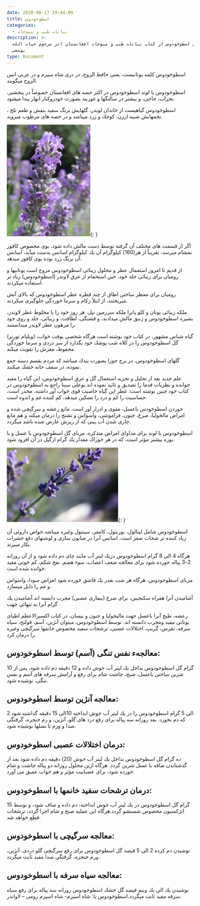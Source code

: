 ```yaml
---
date: 2020-06-17 19:44:00
title: اسطوخودوس
categories:
  - نباتات طبی و میوجات
description: >-
  معرفی اسطوخودوس از کتاب نباتات طبی و میوجات افغانستان اثر مرحوم حیات الله
  یوسفی
type: Document
---
```


اسطوخودوس كلمه يونانيست، يعنی حافظ الروح، در دری شاه سپرم و در عربی انس الروح ميگويند.

اسطوخودوس یا لوند اسطوخودوس در اكثر حصه های افغانستان خصوصاً در پنجشير، نجراب، جاجی، و بيشتر در سالنگها و غوربند بصورت خودروكنار انهار پیدا ميشود.

اسطوخودوس گياهيست از خاندان لوندر، گلهايش برنگ سفيد بنفش و طعم تلخ ، تخمهايش شبيه ارزن، كوچك و زرد ميباشد و در حصه های مرطوب ميرويد.

![](/uploads/lavand.jpg){: }

اگر از قسمت های مختلف آن گرفته توسط دست مالش داده شود، بوی مخصوص كافور بمشام ميرسد، تقريباً از هر(160) كيلوگرام آن يك كيلوگرام اسانس بدست ميآيد، اسانس آن برنگ زرد بوده بوی كافور ميدهد.

از قديم تا امروز استعمال عطر و محلول زیبائی اسطوخودوس مروج است يونانيها و روميان برای زيبائی جلد خود، حين استحمام از عرق لاوندر (اسطوخودوس) زياد تر استفاده ميكردند.

روميان برای معطر ساختن اطاق از چند قطره عطر اسطوخودوس كه بالای آتش ميريختند، از ابتلأ زكام و سرما خوردگی جلوگيری ميكردند.

ملكه زيبائی يونان و كلو پاترا ملكه سرزمين نيل، هر روز خود را با مخلوط عطر لاوندر، بشيره اسطوخودوس و زنبق مالش ميدادند، و قشنگی، لطافت، و زيبائی، جلد و روی خود را مرهون عطر لاوندر ميدانستند.

(ویليام تورنر) گیاه شناس مشهور، در كتاب خود نوشته است هرگاه شخصی بوقت خواب، گل اسطوخودوس را در كلاه شب پوشك خود بگذارد از سر دردی و سرما خوردگی محفوظ، مغزش را تقویت ميكند.

گلهای اسطوخودوس، در برج جوزا بصورت پندك ميباشد كه مردم بقسم دسته جمع نموده، در سقف خانه خشك ميكنند.

علم جديد بعد از تحليل و تجزيه استعمال گل و عرق اسطوخودوس، اين گياه را مفيد خوانده و نظريات قدما را تصديق و تائيد نموده اند.بوعلی سینا راجع به اسطوخودوس در كتاب خود چنين نوشته است: عطر اين گياه خاصيت قوی خواب آور داشته، مخدر است، حساسيت را كم و درد را تسكين ميدهد، كم كننده غم و اندوه است.

خوردن اسطوخودس باعسل، مقوی و ادرار آور است. مانع رعشه و سرگیچی شده و امراض مالخوليا، صرع، جنون، فراموشی، واسواس و تشنج را درمان ميكند و هم مانع جاری شدن آب بینی كه از ریزش عارض شده باشد ميگردد.

اسطوخودوس یا لوند برای مداوای امراض متذكره، مربای گل اسطوخودوس با عسل و يا بوره بيشتر مؤثر است، كه در هر خوراك مقدار يك گرام ازگيل در آن افزود شود.

![](/uploads/lavandar.jpg){: }

اسطوخودوس شامل لينالول، بورنتول، كامفر، سینتول وغيره ميباشد.خواص داروئی آن زیاد كننده تر شحات صفر است. اسانس آنرا در صابون سازی و لوشنهای دفع حشرات بكار ميبرند.

هرگاه 4 الی 8 گرام اسطوخودوس دریك لیتر آب مانند چای دم داده شود و از آن روزانه 2-3 پياله خورده شود برای معالجه ضعف اعصاب، سوء هضم، نفخ شكم، كم خونی مفید خوانده شده است.

مربای اسطوخودوس، هرگاه هر شب بقدر يك قاشق خورده شود امراض سودا، واسواس و غم را ذايل ميسازد.

آشاميدن آنرا همراه سكنجبين، برای صرع (بيماری عصبی) مجرب دانسته اند.آشاميدن يك گرام آنرا به تنهائی جهت

رعشه، طبخ آنرا باعسل جهت مالیخولیا و جنون و نیسان، در كتاب اكسيرالاعظم اطبای یونانی مفید ومجرب دانسته اند. توسط اسطوخودوس، ميتوان آنژين، آسم، قولنج، سياه سرفه، نقرس، گریپ، اختلالات عصبی، ترشحات سفيد مخصوص خانمها سرگیچی وغیره را درمان كرد.

## معالجهء نفس تنگی (آسم) توسط اسطوخودوس:

10 گرام گل اسطوخودوس بداخل يك ليتر آب جوش داده و 12 دقيقه دم داده شود، پس از شرين ساختن باعسل، صبح، چاشت شام برای رفع و آرامش سرفه های آسم و نفس تنگی، نوشيده شود.

## معالجه آنژين توسط اسطوخودوس:

2 الی 5 گرام اسطوخودوس را در يك ليتر آب جوش انداخته 10الی 15 دقيقه گذاشته شود كه دم بخورد. بعد روزانه سه پیاله برای رفع درد های گلو، آنژين، و رم حنجره، گرفتگی صدا و ورم تا نسلها نوشيده شود.

## درمان اختلالات عصبی اسطوخودوس:

ده گرام گل اسطوخودوس بداخل يك ليتر آب جوش (20) دقيقه دم داده شود بعد از گذشتاندن صافه با عسل شرين گردد. هرگاه ازين محلول روزانه دو پياله چاشت و شام خورده شود، برای عصبانیت مؤثر و هم خواب عميق می آورد.

## درمان ترشحات سفيد خانمها با اسطوخودوس:

15 گرام گل اسطوخودوس در يك ليتر آب جوش انداخته، دم داده و صاف شود، و توسط انژكسيون مخصوص شستشو گردد.هرگاه اين عمليه صبح و شام اجرا گردد، ترشحات قطع خواهد شد.

## معالجه سرگيچی با اسطوخودوس:

نوشيدن دم كرده 2 الی 5 فيصد گل اسطوخودوس برای رفع سرگیچی گلو دردی، آنژين، ورم حنجره، گرفتگی صدا مفيد ثابت ميگردد.

## معالجه سياه سرفه با اسطوخودوس:

نوشيدن يك الی يك ونيم فيصد گل خشك اسطوخودوس روزانه سه پیاله برای رفع سياه سرفه مفيد ثابت ميگردد.اسطوخودوس يا: شاه اسپرم- شاه اسپرم رومی – لاواندر.